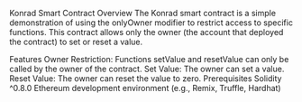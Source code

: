Konrad Smart Contract
Overview
The Konrad smart contract is a simple demonstration of using the onlyOwner modifier to restrict access to specific functions. This contract allows only the owner (the account that deployed the contract) to set or reset a value.

Features
Owner Restriction: Functions setValue and resetValue can only be called by the owner of the contract.
Set Value: The owner can set a value.
Reset Value: The owner can reset the value to zero.
Prerequisites
Solidity ^0.8.0
Ethereum development environment (e.g., Remix, Truffle, Hardhat)
